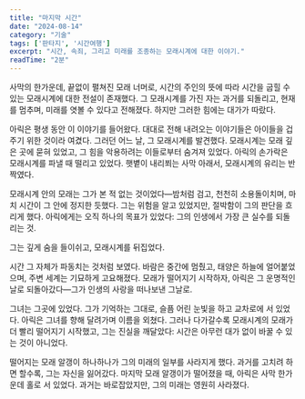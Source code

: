 ```yaml
---
title: "마지막 시간"
date: "2024-08-14"
category: "기술"
tags: ['판타지', '시간여행']
excerpt: "시간, 속죄, 그리고 미래를 조종하는 모래시계에 대한 이야기."
readTime: "2분"
---
```


사막의 한가운데, 끝없이 펼쳐진 모래 너머로, 시간의 주인의 뜻에 따라 시간을 굽힐 수 있는 모래시계에 대한 전설이 존재했다. 그 모래시계를 가진 자는 과거를 되돌리고, 현재를 멈추며, 미래를 엿볼 수 있다고 전해졌다. 하지만 그러한 힘에는 대가가 따랐다.

아릭은 평생 동안 이 이야기를 들어왔다. 대대로 전해 내려오는 이야기들은 아이들을 겁주기 위한 것이라 여겼다. 그러던 어느 날, 그 모래시계를 발견했다. 모래시계는 모래 깊은 곳에 묻혀 있었고, 그 힘을 악용하려는 이들로부터 숨겨져 있었다. 아릭의 손가락은 모래시계를 파낼 때 떨리고 있었다. 햇볕이 내리쬐는 사막 아래서, 모래시계의 유리는 반짝였다.

모래시계 안의 모래는 그가 본 적 없는 것이었다—밤처럼 검고, 천천히 소용돌이치며, 마치 시간이 그 안에 정지한 듯했다. 그는 위험을 알고 있었지만, 절박함이 그의 판단을 흐리게 했다. 아릭에게는 오직 하나의 목표가 있었다: 그의 인생에서 가장 큰 실수를 되돌리는 것.

그는 깊게 숨을 들이쉬고, 모래시계를 뒤집었다.

시간 그 자체가 파동치는 것처럼 보였다. 바람은 중간에 멈췄고, 태양은 하늘에 얼어붙었으며, 주변 세계는 기묘하게 고요해졌다. 모래가 떨어지기 시작하자, 아릭은 그 운명적인 날로 되돌아갔다—그가 인생의 사랑을 떠나보낸 그날로.

그녀는 그곳에 있었다. 그가 기억하는 그대로, 슬픔 어린 눈빛을 하고 교차로에 서 있었다. 아릭은 그녀를 향해 달려가며 이름을 외쳤다. 그러나 다가갈수록 모래시계의 모래가 더 빨리 떨어지기 시작했고, 그는 진실을 깨달았다: 시간은 아무런 대가 없이 바꿀 수 있는 것이 아니었다.

떨어지는 모래 알갱이 하나하나가 그의 미래의 일부를 사라지게 했다. 과거를 고치려 하면 할수록, 그는 자신을 잃어갔다. 마지막 모래 알갱이가 떨어졌을 때, 아릭은 사막 한가운데 홀로 서 있었다. 과거는 바로잡았지만, 그의 미래는 영원히 사라졌다.